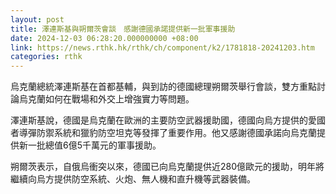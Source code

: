 ```yaml
---
layout: post
title: 澤連斯基與朔爾茨會談　感謝德國承諾提供新一批軍事援助
date: 2024-12-03 06:28:20.000000000 +08:00
link: https://news.rthk.hk/rthk/ch/component/k2/1781818-20241203.htm
categories: rthk
---
```


烏克蘭總統澤連斯基在首都基輔，與到訪的德國總理朔爾茨舉行會談，雙方重點討論烏克蘭如何在戰場和外交上增強實力等問題。

澤連斯基說，德國是烏克蘭在歐洲的主要防空武器援助國，德國向烏方提供的愛國者導彈防禦系統和獵豹防空坦克等發揮了重要作用。他又感謝德國承諾向烏克蘭提供新一批總值6億5千萬元的軍事援助。

朔爾茨表示，自俄烏衝突以來，德國已向烏克蘭提供近280億歐元的援助，明年將繼續向烏方提供防空系統、火炮、無人機和直升機等武器裝備。
